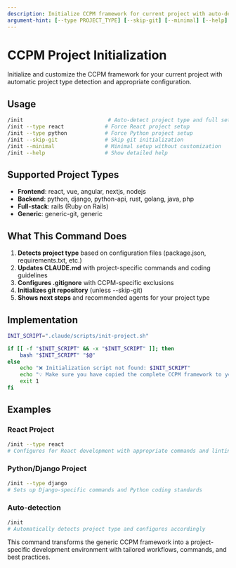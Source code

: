 ```yaml
---
description: Initialize CCPM framework for current project with auto-detection and customization
argument-hint: [--type PROJECT_TYPE] [--skip-git] [--minimal] [--help]
---
```


# CCPM Project Initialization

Initialize and customize the CCPM framework for your current project with automatic project type detection and appropriate configuration.

## Usage

```bash
/init                           # Auto-detect project type and full setup
/init --type react             # Force React project setup
/init --type python            # Force Python project setup  
/init --skip-git               # Skip git initialization
/init --minimal                # Minimal setup without customization
/init --help                   # Show detailed help
```

## Supported Project Types

- **Frontend**: react, vue, angular, nextjs, nodejs
- **Backend**: python, django, python-api, rust, golang, java, php
- **Full-stack**: rails (Ruby on Rails)
- **Generic**: generic-git, generic

## What This Command Does

1. **Detects project type** based on configuration files (package.json, requirements.txt, etc.)
2. **Updates CLAUDE.md** with project-specific commands and coding guidelines
3. **Configures .gitignore** with CCPM-specific exclusions
4. **Initializes git repository** (unless --skip-git)
5. **Shows next steps** and recommended agents for your project type

## Implementation

```bash
INIT_SCRIPT=".claude/scripts/init-project.sh"

if [[ -f "$INIT_SCRIPT" && -x "$INIT_SCRIPT" ]]; then
    bash "$INIT_SCRIPT" "$@"
else
    echo "❌ Initialization script not found: $INIT_SCRIPT"
    echo "💡 Make sure you have copied the complete CCPM framework to your project"
    exit 1
fi
```

## Examples

### React Project
```bash
/init --type react
# Configures for React development with appropriate commands and linting rules
```

### Python/Django Project  
```bash
/init --type django
# Sets up Django-specific commands and Python coding standards
```

### Auto-detection
```bash
/init
# Automatically detects project type and configures accordingly
```

This command transforms the generic CCPM framework into a project-specific development environment with tailored workflows, commands, and best practices.